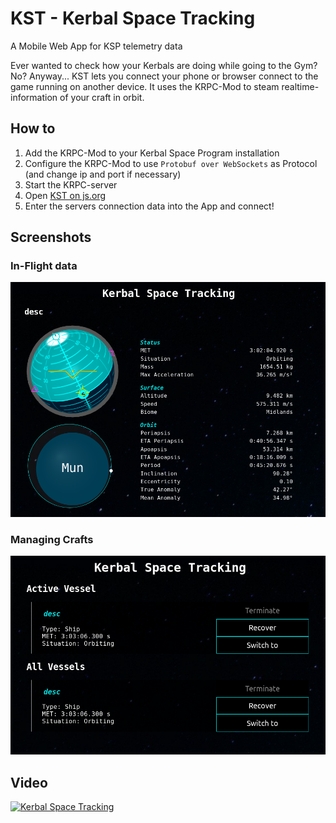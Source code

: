 # KST - Kerbal Space Tracking
A Mobile Web App for KSP telemetry data

Ever wanted to check how your Kerbals are doing while going to the Gym? No? Anyway...
KST lets you connect your phone or browser connect to the game running on another device.
It uses the KRPC-Mod to steam realtime-information of your craft in orbit.

## How to
1) Add the KRPC-Mod to your Kerbal Space Program installation
2) Configure the KRPC-Mod to use `Protobuf over WebSockets` as Protocol (and change ip and port if necessary)
3) Start the KRPC-server
4) Open [KST on js.org](https://kst.js.org/)
5) Enter the servers connection data into the App and connect!

## Screenshots
### In-Flight data
![KST Orbit webapp preview][orbit]

### Managing Crafts
![KST Vessels webapp preview][vessel]

## Video
[![Kerbal Space Tracking][youtube]](http://www.youtube.com/watch?v=fOfCDa4lcqY "Kerbal Space Tracking")

[youtube]: http://img.youtube.com/vi/fOfCDa4lcqY/0.jpg
[orbit]: https://github.com/lucaelin/KST/raw/master/preview/orbitinfo.png "KST Orbit webapp preview"
[vessel]: https://github.com/lucaelin/KST/raw/master/preview/vessels.png "KST Vessels webapp preview"

